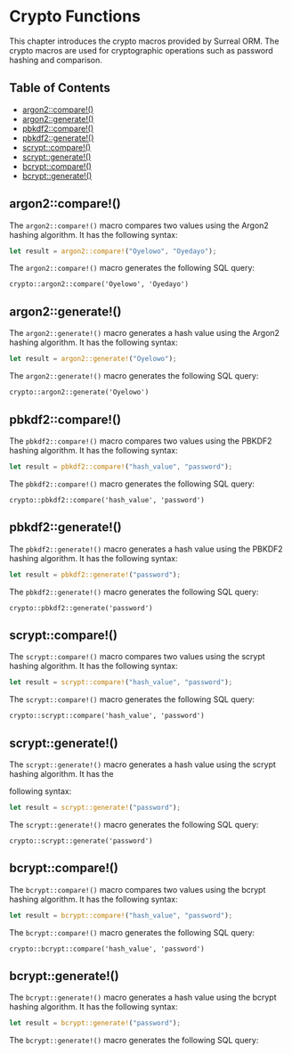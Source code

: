 # Crypto Functions

This chapter introduces the crypto macros provided by Surreal ORM. The crypto
macros are used for cryptographic operations such as password hashing and
comparison.

## Table of Contents

- [argon2::compare!()](#argon2-compare-macro)
- [argon2::generate!()](#argon2-generate-macro)
- [pbkdf2::compare!()](#pbkdf2-compare-macro)
- [pbkdf2::generate!()](#pbkdf2-generate-macro)
- [scrypt::compare!()](#scrypt-compare-macro)
- [scrypt::generate!()](#scrypt-generate-macro)
- [bcrypt::compare!()](#bcrypt-compare-macro)
- [bcrypt::generate!()](#bcrypt-generate-macro)

## <a name="argon2-compare-macro"></a>argon2::compare!()

The `argon2::compare!()` macro compares two values using the Argon2 hashing
algorithm. It has the following syntax:

```rust
let result = argon2::compare!("Oyelowo", "Oyedayo");
```

The `argon2::compare!()` macro generates the following SQL query:

```plaintext
crypto::argon2::compare('Oyelowo', 'Oyedayo')
```

## <a name="argon2-generate-macro"></a>argon2::generate!()

The `argon2::generate!()` macro generates a hash value using the Argon2 hashing
algorithm. It has the following syntax:

```rust
let result = argon2::generate!("Oyelowo");
```

The `argon2::generate!()` macro generates the following SQL query:

```plaintext
crypto::argon2::generate('Oyelowo')
```

## <a name="pbkdf2-compare-macro"></a>pbkdf2::compare!()

The `pbkdf2::compare!()` macro compares two values using the PBKDF2 hashing
algorithm. It has the following syntax:

```rust
let result = pbkdf2::compare!("hash_value", "password");
```

The `pbkdf2::compare!()` macro generates the following SQL query:

```plaintext
crypto::pbkdf2::compare('hash_value', 'password')
```

## <a name="pbkdf2-generate-macro"></a>pbkdf2::generate!()

The `pbkdf2::generate!()` macro generates a hash value using the PBKDF2 hashing
algorithm. It has the following syntax:

```rust
let result = pbkdf2::generate!("password");
```

The `pbkdf2::generate!()` macro generates the following SQL query:

```plaintext
crypto::pbkdf2::generate('password')
```

## <a name="scrypt-compare-macro"></a>scrypt::compare!()

The `scrypt::compare!()` macro compares two values using the scrypt hashing
algorithm. It has the following syntax:

```rust
let result = scrypt::compare!("hash_value", "password");
```

The `scrypt::compare!()` macro generates the following SQL query:

```plaintext
crypto::scrypt::compare('hash_value', 'password')
```

## <a name="scrypt-generate-macro"></a>scrypt::generate!()

The `scrypt::generate!()` macro generates a hash value using the scrypt hashing
algorithm. It has the

following syntax:

```rust
let result = scrypt::generate!("password");
```

The `scrypt::generate!()` macro generates the following SQL query:

```plaintext
crypto::scrypt::generate('password')
```

## <a name="bcrypt-compare-macro"></a>bcrypt::compare!()

The `bcrypt::compare!()` macro compares two values using the bcrypt hashing
algorithm. It has the following syntax:

```rust
let result = bcrypt::compare!("hash_value", "password");
```

The `bcrypt::compare!()` macro generates the following SQL query:

```plaintext
crypto::bcrypt::compare('hash_value', 'password')
```

## <a name="bcrypt-generate-macro"></a>bcrypt::generate!()

The `bcrypt::generate!()` macro generates a hash value using the bcrypt hashing
algorithm. It has the following syntax:

```rust
let result = bcrypt::generate!("password");
```

The `bcrypt::generate!()` macro generates the following SQL query:
